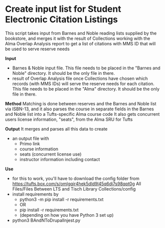 # Create input list for Student Electronic Citation Listings

This script takes input from Barnes and Noble reading lists supplied by the bookstore, and merges it with the result of Collections working with the Alma Overlap Analysis report to get a list of citations with MMS ID that will be used to serve reserve needs

**Input**
- Barnes & Noble input file.  This file needs to be placed in the "Barnes and Noble" directory.  It should be the only file in there.
- result of Overlap Analysis file once Collections have chosen which records (with MMS IDs) will serve the reserve needs for each citation.  This file needs to be placed in the "Alma" directory.  It should be the only file in there.

**Method**
Matching is done between reserves and the Barnes and Noble list via ISBN-13, and it also parses the course in separate fields in the Barnes and Noble list into a Tufts-specific Alma course code  It also gets concurrent users license information, "seats", from the Alma SRU for Tufts

**Output**
It merges and parses all this data to create
- an output file with
  - Primo link
  - course information
  - seats (concurrent license use)
  - instructor information including contact

**Use**
- for this to work, you'll have to download the config folder from https://tufts.box.com/s/omlgqir4hek5dld9l45q6dj7s98qpt0g All Files/Files Between LTS and Tisch Library Collections/config
- install requirements by
  - python3 -m pip install -r requirements.txt
  - OR
  - pip install -r requirements.txt
  - (depending on how you have Python 3 set up)
- python3 BAndNToDrupalInjest.py
